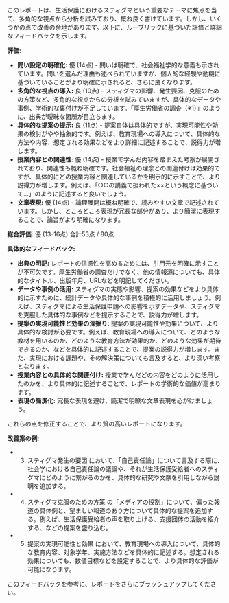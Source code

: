 このレポートは、生活保護におけるスティグマという重要なテーマに焦点を当て、多角的な視点から分析を試みており、概ね良く書けています。しかし、いくつかの点で改善の余地があります。以下に、ルーブリックに基づいた評価と詳細なフィードバックを示します。

**評価:**

* **問い設定の明確化:** 優 (14点) - 問いは明確で、社会福祉学的な意義も示されています。問いを選んだ理由も述べられていますが、個人的な経験や動機に基づいていることがより明確に示されると、さらに良くなります。
* **多角的な視点の導入:** 良 (10点) - スティグマの影響、発生要因、克服のための方策など、多角的な視点からの分析を試みていますが、具体的なデータや事例、学術的な裏付けが不足しています。「厚生労働省の調査（※1）」のように、出典が曖昧な箇所が目立ちます。
* **具体的な提案の提示:** 良 (11点) - 提案自体は具体的ですが、実現可能性や効果の検討がやや抽象的です。例えば、教育現場への導入について、具体的な方法や内容、想定される効果などをより詳細に記述することで、説得力が増します。
* **授業内容との関連性:** 優 (14点) - 授業で学んだ内容を踏まえた考察が展開されており、関連性も概ね明確です。社会福祉の理念との関連付けは効果的ですが、具体的にどの授業内容と関連しているかを明示的に示すことで、より説得力が増します。例えば、「○○の講義で扱われた××という概念に基づいて…」のように記述すると良いでしょう。
* **文章表現:** 優 (14点) - 論理展開は概ね明確で、読みやすい文章で記述されています。しかし、ところどころ表現が冗長な部分があり、より簡潔に表現することで、論旨がより明確になります。

**総合評価:** 優 (13-16点)  合計53点 / 80点


**具体的なフィードバック:**

* **出典の明記:**  レポートの信憑性を高めるためには、引用元を明確に示すことが不可欠です。厚生労働省の調査だけでなく、他の情報源についても、具体的なタイトル、出版年月、URLなどを明記してください。
* **データや事例の活用:** スティグマの実態や影響、提案の効果などをより具体的に示すために、統計データや具体的な事例を積極的に活用しましょう。例えば、スティグマによる生活保護申請への影響を示すデータや、スティグマを克服した具体的な事例などを提示することで、説得力が増します。
* **提案の実現可能性と効果の深掘り:** 提案の実現可能性や効果について、より具体的な検討が必要です。例えば、教育現場への導入について、どのような教材を用いるのか、どのような教育方法が効果的か、どのような効果が期待できるのか、などを具体的に記述することで、提案の説得力が増します。また、実現における課題や、その解決策についても言及すると、より深い考察となります。
* **授業内容との具体的な関連付け:** 授業で学んだどの内容をどのように活用したのかを、より具体的に記述することで、レポートの学術的な価値が高まります。
* **表現の簡潔化:**  冗長な表現を避け、簡潔で明瞭な文章表現を心がけましょう。


これらの点を修正することで、より質の高いレポートになります。


**改善案の例:**

* 3. スティグマ発生の要因 において、「自己責任論」について言及する際に、社会学における自己責任論の議論や、それが生活保護受給者へのスティグマにどのように繋がるのかを、具体的な研究や文献を引用しながら説明を追加する。
* 4. スティグマ克服のための方策 の「メディアの役割」について、偏った報道の具体例と、望ましい報道のあり方について具体的な提案を追加する。例えば、生活保護受給者の声を取り上げる、支援団体の活動を紹介する、などの提案を盛り込む。
* 5. 提案の実現可能性と効果 において、教育現場への導入について、具体的な教育内容、対象学年、実施方法などを具体的に記述する。想定される効果についても、数値目標などを設定することで、より具体的な評価が可能になります。


このフィードバックを参考に、レポートをさらにブラッシュアップしてください。
